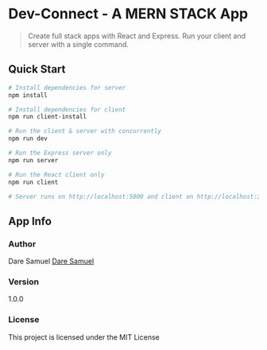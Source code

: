 # Dev-Connect - A MERN STACK App

> Create full stack apps with React and Express. Run your client and server with a single command. 



## Quick Start

``` bash
# Install dependencies for server
npm install

# Install dependencies for client
npm run client-install

# Run the client & server with concurrently
npm run dev

# Run the Express server only
npm run server

# Run the React client only
npm run client

# Server runs on http://localhost:5000 and client on http://localhost:3000
```

## App Info

### Author

Dare Samuel
[Dare Samuel](http://www.github.com/daresam)

### Version

1.0.0

### License

This project is licensed under the MIT License